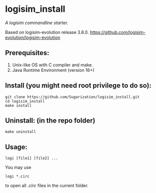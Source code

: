 # logisim_install

_A logisim commandline starter._

Based on logisim-evolution release 3.8.0.
https://github.com/logisim-evolution/logisim-evolution

## Prerequisites: 
1. Unix-like OS with C compiler and make.
2. Java Runtime Environment (version 16+)

## Install (you might need root privilege to do so):
```
git clone https://github.com/Sugarization/logisim_install.git
cd logisim_install
make install
```

## Uninstall: (in the repo folder)
```
make uninstall
```

## Usage:
```
logi [file1] [file2] ...
```
You may use 
```
logi *.circ
```
to open all _.circ_ files in the current folder.
